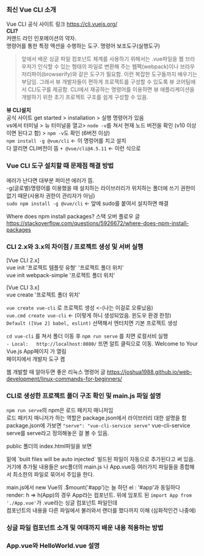 ### 최신 Vue CLI 소개
Vue CLI 공식 사이트 링크   https://cli.vuejs.org/       
**CLI?**    
커맨드 라인 인포메이션의 약자.   
명령어를 통한 특정 액션을 수행하는 도구. 명령어 보조도구(실행도구)   
   
> 앞에서 배운 싱글 파일 컴포넌트 체계를 사용하기 위해서는 .vue파일을 웹 브라우저가 인식할 수 있는 형태의 파일로 변환해 주는 웹팩(webpack)이나 브라우저리파이(browserify)와 같은 도구가 필요함. 이런 복잡한 도구들까지 배우기는 부담임. 그래서 뷰 개발자들이 편하게 프로젝트를 구성할 수 있도록 뷰 코어팀에서 CLI도구를 제공함. CLI에서 재공하는 명령어를 이용하면 뷰 애플리케이션을 개발하기 위한 초기 프로젝트 구조를 쉽게 구성할 수 있음.
   
**뷰 CLI설치**   
공식 사이트 get started > installation > 실행 명령어가 있음    
vs에서 터미널 > 뉴 터미널을 열고> `node -v`를 쳐서 현재 노드 버전을 확인 (v10 이상이면 된다고 함) > `npm -v`도 확인 (6버전 이상)   
`npm install -g @vue/cli` <- 이 명렁어를 치고 설치   
다 깔리면 CLI버전이 뜸 `+ @vue/cli@4.5.11` <- 이런 식으로

### Vue CLI 도구 설치할 때 문제점 해결 방법
에러가 난다면 대부분 퍼미션 에러가 뜸.    
-g(글로벌)명령어를 이용했을 때 설치하는 라이브러리가 위치하는 폴더에 쓰기 권한이 없기 때문(사용자 권한이 관리자가 아님)   
`sudo npm install -g @vue/cli` <- 앞에 sudo를 붙여서 설치하면 해결      
   
Where does npm install packages? 스택 오버 플로우 글 https://stackoverflow.com/questions/5926672/where-does-npm-install-packages   
   
### CLI 2.x와 3.x의 차이점 / 프로젝트 생성 및 서버 실행
[Vue CLI 2.x]   
vue init '프로젝트 템플릿 유형' '프로젝트 폴더 위치'   
vue init webpack-simple '프로젝트 폴더 위치'   
   
[Vue CLI 3.x]   
vue create '프로젝트 폴더 위치'   
   
`vue create vue-cli` 로 프로젝트 생성 <-(나는 이걸로 오류났음)   
`vue.cmd create vue-cli` <- (이렇게 하니 생성되었음. 윈도우 환경 한정)  
`Default ([Vue 2] babel, eslint)` 선택해서 엔터치면 기본 프로젝트 생성
   
`cd vue-cli` 를 쳐서 폴더 이동 후 `npm run serve` 를 치면 로컬서비 실행   
`- Local:   http://localhost:8080/` 뜨면 알트 클릭으로 이동. Welcome to Your Vue.js App페이지 가 열림   
페이지에서 개발자 도구 켬   
   
웹 개발할 때 알아두면 좋은 리눅스 명령어 글 https://joshua1988.github.io/web-development/linux-commands-for-beginners/   
   
### CLI로 생성한 프로젝트 폴더 구조 확인 및 main.js 파일 설명
`npm run serve`의 npm은 로드 패키지 매니저임   
로드 패키지 매니저가 하는 역할은 package.json에서 라이브러리 대한 설명을 함   
package.json에 가보면 `"serve": "vue-cli-service serve"` vue-cli-service serve를 serve라고 정의해놓은 걸 볼 수 있음.        
         
public 폴더의 index.html파일을 보면      
<div id="app"></div> 밑에 `built files will be auto injected` 빌드된 파일이 자동으로 추가된다고 써 있음.    
거기에 추가될 내용들은 src폴더의 main.js 나 App.vue등 여러가지 파일들을 종합해서 최소한의 파일로 묶어서 주입을 한다.       
       
main.js에서 new Vue의 .$mount('#app')는 늘 하던 el : '#app'과 동일하다   
render: h => h(App)의 경우 App라는 컴포넌트. 위에 임포트 된 `import App from './App.vue'`가 .vue라는 싱글 컴포넌트 파일인데   
컴포넌트의 내용을 다른 파일에서 불러와서 랜더를 했다까지 이해 (심화적인건 나중에)   
   
### 싱글 파일 컴포넌트 소개 및 여태까지 배운 내용 적용하는 방법

### App.vue와 HelloWorld.vue 설명
